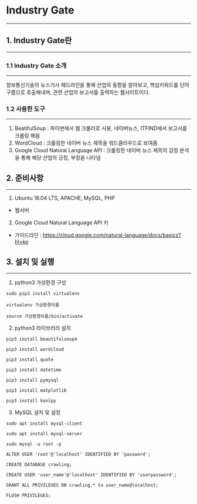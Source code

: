 # Industry Gate
---------------

## 1. Industry Gate란
------------------

### 1.1 Industry Gate 소개
-----------------
 정보통신기술의 뉴스기사 헤드라인을 통해 산업의 동향을 알아보고,
 핵심키워드를 단어구름으로 추출해내며, 관련 산업의 보고서를 출력하는 웹사이트이다.

### 1.2 사용한 도구
---------------
1. BeatifulSoup : 파이썬에서 웹 크롤러로 사용, 네이버뉴스, ITFIND에서 보고서를 크롤링 해옴
2. WordCloud : 크롤링한 네이버 뉴스 제목을 워드클라우드로 보여줌
3. Google Cloud Natural Language API : 크롤링한 네이버 뉴스 제목의 감정 분석을 통해 해당 산업의 긍정, 부정을 나타냄

## 2. 준비사항
---------------
1. Ubuntu 18.04 LTS, APACHE, MySQL, PHP
 - 웹서버
2. Google Cloud Natural Language API 키
 - 가이드라인 : https://cloud.google.com/natural-language/docs/basics?hl=ko

## 3. 설치 및 실행
----------
1. python3 가상환경 구성

`sudo pip3 install virtualenv`

`virtualenv 가상환경이름`

`source 가상환경이름/bin/activate`

2. python3 라이브러리 설치

`pip3 install beautifulsoup4`

`pip3 install wordcloud`

`pip3 install quote`

`pip3 install datetime`

`pip3 install pymysql`

`pip3 install matplotlib`

`pip3 install konlpy` 

3. MySQL 설치 및 설정

`sudo apt install mysql-client`

`sudo apt install mysql-server`

`sudo mysql -u root -p`

`ALTER USER 'root'@'localhost' IDENTIFIED BY 'password';`

`CREATE DATABASE crawling;`

`CREATE USER 'user_name'@'localhost' IDENTIFIED BY 'userpassword';`

`GRANT ALL PRIVILEGES ON crawling.* to user_name@localhost;`

`FLUSH PRIVILEGES;`
